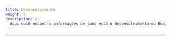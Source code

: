 ```yaml
---
title: Desenvolvimento
weight: 5
description: >-
  Aqui você encontra informações de como está o desenvolvimento do Beagle Flutter.
---
```


---

<!-- todo -->
